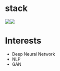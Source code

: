 # stack
<img src="https://img.shields.io/badge/Python-3776AB?style=for-the-badge&logo=python&logoColor=black"><img src="https://img.shields.io/badge/TensorFlow-FF6F00?style=for-the-badge&logo=tensorflow&logoColor=black">
# Interests
* Deep Neural Network
* NLP
* GAN
